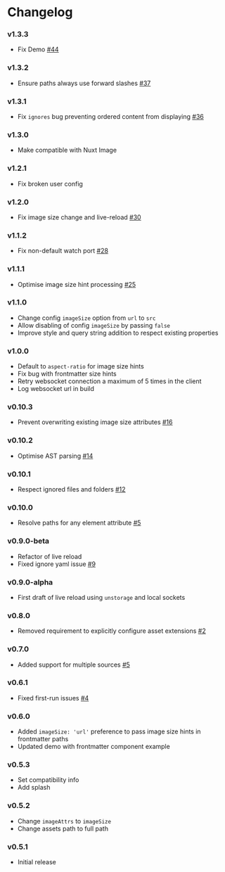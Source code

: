 # Changelog

### v1.3.3

- Fix Demo [#44](../../issues/44)

### v1.3.2

- Ensure paths always use forward slashes [#37](../../issues/37)

### v1.3.1

- Fix `ignores` bug preventing ordered content from displaying [#36](../../issues/36)

### v1.3.0

- Make compatible with Nuxt Image

### v1.2.1

- Fix broken user config

### v1.2.0

- Fix image size change and live-reload [#30](../../issues/30)

### v1.1.2

- Fix non-default watch port [#28](../../issues/28)

### v1.1.1

- Optimise image size hint processing [#25](../../issues/25)

### v1.1.0

- Change config `imageSize` option from `url` to `src`
- Allow disabling of config `imageSize` by passing `false`
- Improve style and query string addition to respect existing properties 

### v1.0.0

- Default to `aspect-ratio` for image size hints
- Fix bug with frontmatter size hints
- Retry websocket connection a maximum of 5 times in the client
- Log websocket url in build

### v0.10.3

- Prevent overwriting existing image size attributes [#16](../../issues/16)

### v0.10.2

- Optimise AST parsing [#14](../../issues/14)

### v0.10.1

- Respect ignored files and folders [#12](../../issues/12)

### v0.10.0

- Resolve paths for any element attribute [#5](../../issues/5)

### v0.9.0-beta

- Refactor of live reload
- Fixed ignore yaml issue [#9](../../issues/9)

### v0.9.0-alpha

- First draft of live reload using `unstorage` and local sockets

### v0.8.0

- Removed requirement to explicitly configure asset extensions [#2](../../issues/2)

### v0.7.0

- Added support for multiple sources [#5](../../issues/5)

### v0.6.1

- Fixed first-run issues [#4](../../issues/4)

### v0.6.0

- Added `imageSize: 'url'` preference to pass image size hints in frontmatter paths
- Updated demo with frontmatter component example

### v0.5.3

- Set compatibility info
- Add splash

### v0.5.2

- Change `imageAttrs` to `imageSize`
- Change assets path to full path

### v0.5.1

- Initial release
